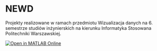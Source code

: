 # NEWD
Projekty realizowane w ramach przedmiotu Wizualizacja danych na 6. semestrze studiów inżynierskich na kierunku Informatyka Stosowana Politechniki Warszawskiej.

[![Open in MATLAB Online](https://www.mathworks.com/images/responsive/global/open-in-matlab-online.svg)](https://matlab.mathworks.com/open/github/v1?repo=lamachan/NEWD&file=NEWD/PROJEKT1/)

